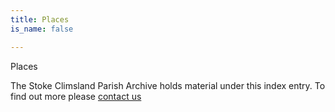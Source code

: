 ```yaml
---
title: Places
is_name: false

---
```


Places


The Stoke Climsland Parish Archive holds material under this index entry. To find out more please [contact us](/contact/)
